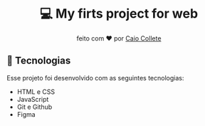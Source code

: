 <h1 align="center"> 💻 My firts project for web </h1>
<p align="center"> feito com ❤️ por <a href="https://github.com/caiocollete"> Caio Collete</a></p>

## 🚀 Tecnologias

Esse projeto foi desenvolvido com as seguintes tecnologias:

- HTML e CSS
- JavaScript
- Git e Github
- Figma

